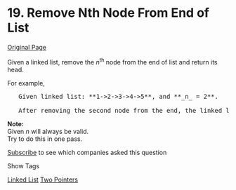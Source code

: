 # 19. Remove Nth Node From End of List

[Original Page](https://leetcode.com/problems/remove-nth-node-from-end-of-list/)

Given a linked list, remove the _n_<sup>th</sup> node from the end of list and return its head.

For example,

<pre>   Given linked list: **1->2->3->4->5**, and **_n_ = 2**.

   After removing the second node from the end, the linked list becomes **1->2->3->5**.
</pre>

**Note:**  
Given _n_ will always be valid.  
Try to do this in one pass.

<div>

[Subscribe](/subscribe/) to see which companies asked this question

</div>

<div>

<div id="tags" class="btn btn-xs btn-warning">Show Tags</div>

<span class="hidebutton">[Linked List](/tag/linked-list/) [Two Pointers](/tag/two-pointers/)</span></div>